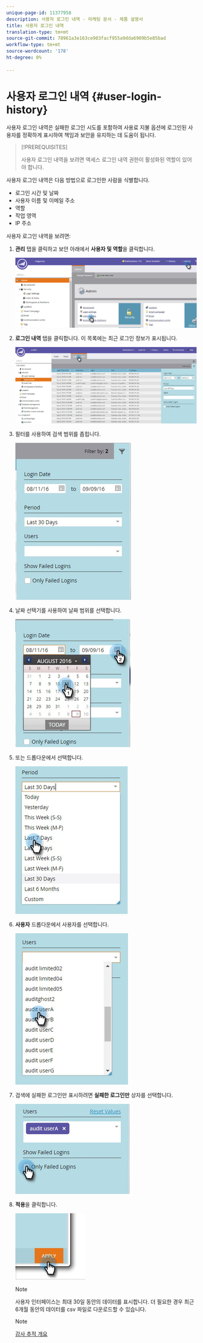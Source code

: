 ```yaml
---
unique-page-id: 11377958
description: 사용자 로그인 내역 - 마케팅 문서 - 제품 설명서
title: 사용자 로그인 내역
translation-type: tm+mt
source-git-commit: 78961a3e163ce903facf955a9dda6909b5e85bad
workflow-type: tm+mt
source-wordcount: '178'
ht-degree: 0%

---
```



# 사용자 로그인 내역 {#user-login-history}

사용자 로그인 내역은 실패한 로그인 시도를 포함하여 사용료 지불 옵션에 로그인된 사용자를 정확하게 표시하여 책임과 보안을 유지하는 데 도움이 됩니다.

>[!PREREQUISITES]
>
>사용자 로그인 내역을 보려면 액세스 로그인 내역 권한이 활성화된 역할이 있어야 합니다.

사용자 로그인 내역은 다음 방법으로 로그인한 사람을 식별합니다.

* 로그인 시간 및 날짜
* 사용자 이름 및 이메일 주소
* 역할
* 작업 영역
* IP 주소

사용자 로그인 내역을 보려면:

1. **관리** 탭을 클릭하고 보안 아래에서 **사용자 및 역할**&#x200B;을 클릭합니다.

   ![](assets/image2016-7-12-9-3a2-3a31.png)

1. **로그인 내역** 탭을 클릭합니다. 이 목록에는 최근 로그인 정보가 표시됩니다.

   ![](assets/login-history-tab.jpg)

1. 필터를 사용하여 검색 범위를 좁힙니다.

   ![](assets/filter-main.jpg)

1. 날짜 선택기를 사용하여 날짜 범위를 선택합니다.

   ![](assets/select-date-range-hand.jpg)

1. 또는 드롭다운에서 선택합니다.

   ![](assets/filter-select-from-dropdown.jpg)

1. **사용자** 드롭다운에서 사용자를 선택합니다.

   ![](assets/user-dropdown.jpg)

1. 검색에 실패한 로그인만 표시하려면 **실패한 로그인만** 상자를 선택합니다.

   ![](assets/only-failed-logins.jpg)

1. **적용**&#x200B;을 클릭합니다.

   ![](assets/click-apply-real.jpg)

   >[!NOTE]
   >
   >사용자 인터페이스는 최대 30일 동안의 데이터를 표시합니다. 더 필요한 경우 최근 6개월 동안의 데이터를 csv 파일로 다운로드할 수 있습니다.

   >[!NOTE]
   >
   >[감사 추적 개요](/help/marketo/product-docs/administration/audit-trail/audit-trail-overview.md)
